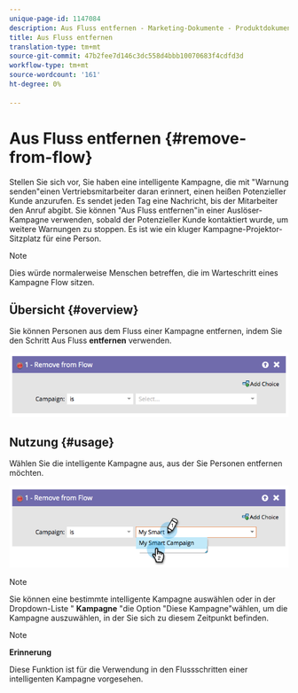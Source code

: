 ```yaml
---
unique-page-id: 1147084
description: Aus Fluss entfernen - Marketing-Dokumente - Produktdokumentation
title: Aus Fluss entfernen
translation-type: tm+mt
source-git-commit: 47b2fee7d146c3dc558d4bbb10070683f4cdfd3d
workflow-type: tm+mt
source-wordcount: '161'
ht-degree: 0%

---
```



# Aus Fluss entfernen {#remove-from-flow}

Stellen Sie sich vor, Sie haben eine intelligente Kampagne, die mit &quot;Warnung senden&quot;einen Vertriebsmitarbeiter daran erinnert, einen heißen Potenzieller Kunde anzurufen. Es sendet jeden Tag eine Nachricht, bis der Mitarbeiter den Anruf abgibt. Sie können &quot;Aus Fluss entfernen&quot;in einer Auslöser-Kampagne verwenden, sobald der Potenzieller Kunde kontaktiert wurde, um weitere Warnungen zu stoppen. Es ist wie ein kluger Kampagne-Projektor-Sitzplatz für eine Person.

>[!NOTE]
>
>Dies würde normalerweise Menschen betreffen, die im Warteschritt eines Kampagne Flow sitzen.

## Übersicht {#overview}

Sie können Personen aus dem Fluss einer Kampagne entfernen, indem Sie den Schritt Aus Fluss **entfernen** verwenden.

![](assets/image2014-9-22-17-3a10-3a21.png)

## Nutzung {#usage}

Wählen Sie die intelligente Kampagne aus, aus der Sie Personen entfernen möchten.

![](assets/image2014-9-22-17-3a10-3a28.png)

>[!NOTE]
>
>Sie können eine bestimmte intelligente Kampagne auswählen oder in der Dropdown-Liste &quot; **Kampagne** &quot;die Option &quot;Diese Kampagne&quot;wählen, um die Kampagne auszuwählen, in der Sie sich zu diesem Zeitpunkt befinden.

>[!NOTE]
>
>**Erinnerung**
>
>Diese Funktion ist für die Verwendung in den Flussschritten einer intelligenten Kampagne vorgesehen.

